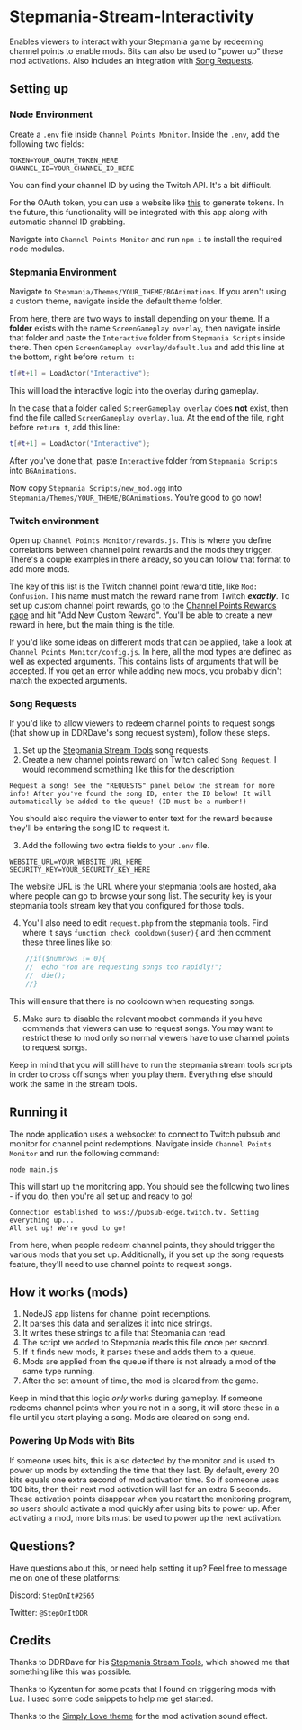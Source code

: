 # Stepmania-Stream-Interactivity
Enables viewers to interact with your Stepmania game by redeeming channel points to enable mods. Bits can also be used to "power up" these mod activations. Also includes an integration with [Song Requests](https://github.com/DaveLinger/Stepmania-Stream-Tools).

## Setting up

### Node Environment
Create a `.env` file inside `Channel Points Monitor`. Inside the `.env`, add the following two fields:
```
TOKEN=YOUR_OAUTH_TOKEN_HERE
CHANNEL_ID=YOUR_CHANNEL_ID_HERE
```
You can find your channel ID by using the Twitch API. It's a bit difficult.

For the OAuth token, you can use a website like [this](https://twitchtokengenerator.com/) to generate tokens. In the future, this
functionality will be integrated with this app along with automatic channel ID grabbing.

Navigate into `Channel Points Monitor` and run `npm i` to install the required node modules.

### Stepmania Environment
Navigate to `Stepmania/Themes/YOUR_THEME/BGAnimations`. If you aren't using a custom theme, navigate inside the default theme folder.

From here, there are two ways to install depending on your theme. If a **folder** exists with the name `ScreenGameplay overlay`, then navigate inside that folder and paste the `Interactive` folder from `Stepmania Scripts` inside there. Then open `ScreenGameplay overlay/default.lua` and add this line at the bottom, right before `return t`:
```lua
t[#t+1] = LoadActor("Interactive");
```
This will load the interactive logic into the overlay during gameplay.

In the case that a folder called `ScreenGameplay overlay` does **not** exist, then find the file called `ScreenGameplay overlay.lua`. At the end of the file, right before `return t`, add this line:
```lua
t[#t+1] = LoadActor("Interactive");
```
After you've done that, paste `Interactive` folder from `Stepmania Scripts` into `BGAnimations`.

Now copy `Stepmania Scripts/new_mod.ogg` into `Stepmania/Themes/YOUR_THEME/BGAnimations`. You're good to go now!

### Twitch environment
Open up `Channel Points Monitor/rewards.js`. This is where you define correlations between channel point rewards and the mods they trigger. There's a couple examples in there already, so you can follow that format to add more mods.

The key of this list is the Twitch channel point reward title, like `Mod: Confusion`. This name must match the reward name from Twitch *__exactly__*. To set up custom channel point rewards, go to the [Channel Points Rewards page](https://dashboard.twitch.tv/community/channel-points/rewards) and hit "Add New Custom Reward". You'll be able to create a new reward in here, but the main thing is the title. 

If you'd like some ideas on different mods that can be applied, take a look at `Channel Points Monitor/config.js`. In here, all the mod types are defined as well as expected arguments. This contains lists of arguments that will be accepted. If you get an error while adding new mods, you probably didn't match the expected arguments.

### Song Requests

If you'd like to allow viewers to redeem channel points to request songs (that show up in DDRDave's song request system), follow these steps.

1. Set up the [Stepmania Stream Tools](https://github.com/DaveLinger/Stepmania-Stream-Tools) song requests.
2. Create a new channel points reward on Twitch called `Song Request`. I would recommend something like this for the description:
```
Request a song! See the "REQUESTS" panel below the stream for more info! After you've found the song ID, enter the ID below! It will automatically be added to the queue! (ID must be a number!)
```
You should also require the viewer to enter text for the reward because they'll be entering the song ID to request it.

3. Add the following two extra fields to your `.env` file.
```
WEBSITE_URL=YOUR_WEBSITE_URL_HERE
SECURITY_KEY=YOUR_SECURITY_KEY_HERE
```
The website URL is the URL where your stepmania tools are hosted, aka where people can go to browse your song list. The security key is your stepmania tools stream key that you configured for those tools.

4. You'll also need to edit `request.php` from the stepmania tools. Find where it says `function check_cooldown($user){` and then comment these three lines like so:
```php
	//if($numrows != 0){
	//	echo "You are requesting songs too rapidly!";
	//	die();
	//}
```
This will ensure that there is no cooldown when requesting songs.

5. Make sure to disable the relevant moobot commands if you have commands that viewers can use to request songs. You may want to restrict these to mod only so normal viewers have to use channel points to request songs.

Keep in mind that you will still have to run the stepmania stream tools scripts in order to cross off songs when you play them. Everything else should work the same in the stream tools.

## Running it

The node application uses a websocket to connect to Twitch pubsub and monitor for channel point redemptions. Navigate inside `Channel Points Monitor` and run the following command:
```
node main.js
```
This will start up the monitoring app. You should see the following two lines - if you do, then you're all set up and ready to go!
```
Connection established to wss://pubsub-edge.twitch.tv. Setting everything up...
All set up! We're good to go!
```

From here, when people redeem channel points, they should trigger the various mods that you set up. Additionally, if you set up the song requests feature, they'll need to use channel points to request songs.

## How it works (mods)
1. NodeJS app listens for channel point redemptions.
2. It parses this data and serializes it into nice strings.
3. It writes these strings to a file that Stepmania can read.
4. The script we added to Stepmania reads this file once per second.
5. If it finds new mods, it parses these and adds them to a queue.
6. Mods are applied from the queue if there is not already a mod of the same type running.
7. After the set amount of time, the mod is cleared from the game.

Keep in mind that this logic _only_ works during gameplay. If someone redeems channel points when you're not in a song, it will store these in a file until you start playing a song. Mods are cleared on song end.

### Powering Up Mods with Bits
If someone uses bits, this is also detected by the monitor and is used to power up mods by extending the time that they last. By default, every 20 bits equals one extra second of mod activation time. So if someone uses 100 bits, then their next mod activation will last for an extra 5 seconds. These activation points disappear when you restart the monitoring program, so users should activate a mod quickly after using bits to power up. After activating a mod, more bits must be used to power up the next activation.

## Questions?
Have questions about this, or need help setting it up? Feel free to message me on one of these platforms:

Discord: `StepOnIt#2565`

Twitter: `@StepOnItDDR`

## Credits
Thanks to DDRDave for his [Stepmania Stream Tools](https://github.com/DaveLinger/Stepmania-Stream-Tools), which showed me that something like this was possible.

Thanks to Kyzentun for some posts that I found on triggering mods with Lua. I used some code snippets to help me get started.

Thanks to the [Simply Love theme](https://github.com/quietly-turning/Simply-Love-SM5) for the mod activation sound effect.
